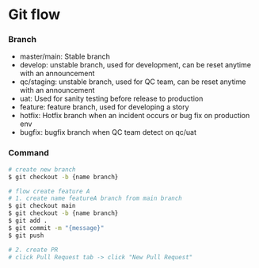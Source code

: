 # Git flow
### Branch
- master/main: Stable branch
- develop: unstable branch, used for development, can be reset anytime with an announcement
- qc/staging: unstable branch, used for QC team, can be reset anytime with an announcement
- uat: Used for sanity testing before release to production
- feature: feature branch, used for developing a story
- hotfix: Hotfix branch when an incident occurs or bug fix on production env
- bugfix: bugfix branch when QC team detect on qc/uat

### Command

```bash
# create new branch
$ git checkout -b {name branch}

# flow create feature A
# 1. create name featureA branch from main branch
$ git checkout main
$ git checkout -b {name branch}
$ git add .
$ git commit -m "{message}"
$ git push

# 2. create PR
# click Pull Request tab -> click "New Pull Request"


```
